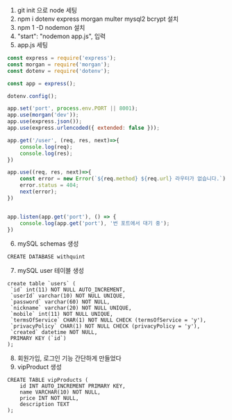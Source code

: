 1. git init 으로 node 세팅
2. npm i dotenv express morgan multer mysql2 bcrypt 설치
3. npm 1 -D nodemon 설치
4. "start": "nodemon app.js", 입력
5. app.js 세팅 
~~~js 
const express = require('express');
const morgan = require('morgan');
const dotenv = require('dotenv');

const app = express();

dotenv.config();

app.set('port', process.env.PORT || 8001);  
app.use(morgan('dev'));
app.use(express.json());
app.use(express.urlencoded({ extended: false }));

app.get('/user', (req, res, next)=>{
    console.log(req);
    console.log(res);
})

app.use((req, res, next)=>{
    const error = new Error(`${req.method} ${req.url} 라우터가 없습니다.`)
    error.status = 404;
    next(error);
})


app.listen(app.get('port'), () => {
    console.log(app.get('port'), '번 포트에서 대기 중');
})
~~~
6. mySQL schemas 생성
~~~mysql
CREATE DATABASE withquint
~~~
7. mySQL user 테이블 생성
~~~mysql
create table `users` (
 `id` int(11) NOT NULL AUTO_INCREMENT,
 `userId` varchar(10) NOT NULL UNIQUE,
 `password` varchar(60) NOT NULL,
 `nickname` varchar(20) NOT NULL UNIQUE,
 `mobile` int(11) NOT NULL UNIQUE,
 `termsOfService` CHAR(1) NOT NULL CHECK (termsOfService = 'y'),
 `privacyPolicy` CHAR(1) NOT NULL CHECK (privacyPolicy = 'y'),
 `created` datetime NOT NULL,
 PRIMARY KEY (`id`)
);
~~~

8. 회원가입, 로그인 기능 간단하게 만들었다
9. vipProduct 생성
~~~
CREATE TABLE vipProducts (
    id INT AUTO_INCREMENT PRIMARY KEY,
    name VARCHAR(10) NOT NULL,
    price INT NOT NULL,
    description TEXT
);
~~~